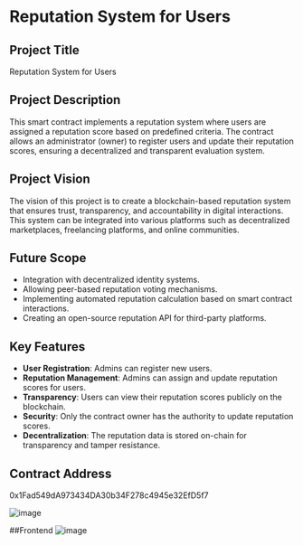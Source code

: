 # Reputation System for Users

## Project Title
Reputation System for Users

## Project Description
This smart contract implements a reputation system where users are assigned a reputation score based on predefined criteria. The contract allows an administrator (owner) to register users and update their reputation scores, ensuring a decentralized and transparent evaluation system.

## Project Vision
The vision of this project is to create a blockchain-based reputation system that ensures trust, transparency, and accountability in digital interactions. This system can be integrated into various platforms such as decentralized marketplaces, freelancing platforms, and online communities.

## Future Scope
- Integration with decentralized identity systems.
- Allowing peer-based reputation voting mechanisms.
- Implementing automated reputation calculation based on smart contract interactions.
- Creating an open-source reputation API for third-party platforms.

## Key Features
- **User Registration**: Admins can register new users.
- **Reputation Management**: Admins can assign and update reputation scores for users.
- **Transparency**: Users can view their reputation scores publicly on the blockchain.
- **Security**: Only the contract owner has the authority to update reputation scores.
- **Decentralization**: The reputation data is stored on-chain for transparency and tamper resistance.

## Contract Address
0x1Fad549dA973434DA30b34F278c4945e32EfD5f7

![image](https://github.com/user-attachments/assets/3e16e311-1f2c-4511-93e3-d20e82d73c4c)

##Frontend
![image](https://github.com/user-attachments/assets/972b191e-c4d0-4fed-aed5-40f672908d00)

